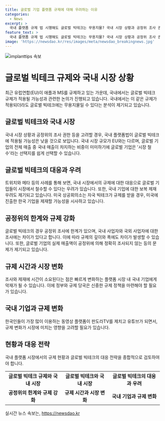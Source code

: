 ```yaml
---
title: 글로벌 기업 플랫폼 규제에 대해 우려하는 이유
categories:
  - News
excerpt: >
  국내 플랫폼 규제 법 시행해도 글로벌 빅테크는 무용지물? 국내 시장 상황과 공정위 조사 권한 등을 고려하면 글로벌 기업은 규제를 피할 것이란 전망. 국내 시장 규모의 작음, 국내 매출이 미미하여 시장 철수 쉬움, 미국이 한국 기업에 대해 보복 제재 가능성 등 우려. 공정위의 글로벌 기업 조사에 한계, 매출 측면에서도 정확한 조사가 어려움. 규제 및 제재에 시간이 걸릴 경우 국내 기업에게 악재.
feature_text: >
  국내 플랫폼 규제 법 시행해도 글로벌 빅테크는 무용지물? 국내 시장 상황과 공정위 조사 권한 등을 고려하면 글로벌 기업은 규제를 피할 것이란 전망. 국내 시장 규모의 작음, 국내 매출이 미미하여 시장 철수 쉬움, 미국이 한국 기업에 대해 보복 제재 가능성 등 우려. 공정위의 글로벌 기업 조사에 한계, 매출 측면에서도 정확한 조사가 어려움. 규제 및 제재에 시간이 걸릴 경우 국내 기업에게 악재.
image: 'https://newsdao.kr/res/images/meta/newsdao_breakingnews.jpg'
---
```


<p><img src="https://newsdao.kr/res/images/meta/newsdao_breakingnews.jpg" alt="implanttips 속보" /></p>

<h1>글로벌 빅테크 규제와 국내 시장 상황</h1>

<p data-ke-size="size16">최근 유럽연합(EU)이 애플과 MS를 규제하고 있는 가운데, 국내에서는 글로벌 빅테크 규제가 적용될 가능성과 관련한 논의가 진행되고 있습니다. 국내에서는 이 같은 규제가 적용되더라도 글로벌 빅테크에는 무용지물일 수 있다는 분석이 제기되고 있습니다.</p>

<h2>글로벌 빅테크와 국내 시장</h2>

<p data-ke-size="size16">국내 시장 상황과 공정위의 조사 권한 등을 고려할 경우, 국내 플랫폼법이 글로벌 빅테크에 적용될 가능성은 낮을 것으로 보입니다. 국내 시장 규모가 EU와는 다르며, 글로벌 기업의 전체 매출 중 국내 매출이 차지하는 비중이 미미하기에 글로벌 기업은 '시장 철수'라는 선택지를 쉽게 선택할 수 있습니다.</p>

<h2>글로벌 빅테크의 대응과 우려</h2>

<p data-ke-size="size16">트위치와 메타 등의 사례를 통해 보면, 국내 시장에서의 규제에 대한 대응으로 글로벌 기업들이 시장에서 철수할 수 있다는 우려가 있습니다. 또한, 국내 기업에 대한 보복 제재 우려도 제기되고 있습니다. 미국 상공회의소는 자국 빅테크가 규제를 받을 경우, 미국에 진출한 한국 기업을 제재할 가능성을 시사하고 있습니다.</p>

<h2>공정위의 한계와 규제 강화</h2>

<p data-ke-size="size16">글로벌 빅테크의 경우 공정위 조사에 한계가 있으며, 국내 사업자와 국외 사업자에 대한 조사에는 차이가 있다고 합니다. 이에 따라 규제의 깊이와 폭에도 차이가 발생할 수 있습니다. 또한, 글로벌 기업의 실제 매출액이 공정위에 의해 정확히 조사되지 않는 등의 문제가 제기되고 있습니다.</p>

<h2>규제 시간과 시장 변화</h2>

<p data-ke-size="size16">조사와 제재에 시간이 소요된다는 점은 빠르게 변화하는 플랫폼 시장 내 국내 기업에게 악재가 될 수 있습니다. 이에 정부와 규제 당국은 신중한 규제 정책을 마련해야 할 필요가 있습니다.</p>

<h2>국내 기업과 규제 변화</h2>

<p data-ke-size="size16">한국인들이 가장 많이 이용하는 동영상 플랫폼이 판도라TV를 제치고 유튜브가 되면서, 규제 변화가 시장에 미치는 영향을 고려할 필요가 있습니다.</p>

<h2>현황과 대응 전략</h2>

<p data-ke-size="size16">국내 플랫폼 시장에서의 규제 현황과 글로벌 빅테크의 대응 전략을 종합적으로 검토하여야 합니다.</p>

<table>
    <tbody>
        <tr>
            <td style="text-align: center; height: 17px;"><b>글로벌 빅테크 규제와 국내 시장</b></td>
            <td style="text-align: center; height: 17px;"><b>글로벌 빅테크와 국내 시장</b></td>
            <td style="text-align: center; height: 17px;"><b>글로벌 빅테크의 대응과 우려</b></td>
        </tr>
        <tr>
            <td style="text-align: center; height: 17px;"><b>공정위의 한계와 규제 강화</b></td>
            <td style="text-align: center; height: 17px;"><b>규제 시간과 시장 변화</b></td>
            <td style="text-align: center; height: 17px;"><b>국내 기업과 규제 변화</b></td>
        </tr>
    </tbody>
</table>
실시간 뉴스 속보는, <a href="https://newsdao.kr" rel="dofollow">https://newsdao.kr</a>


